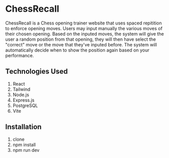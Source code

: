 # ChessRecall

ChessRecall is a Chess opening trainer website that uses spaced repitition to enforce opening moves. Users may input manually the various moves of their chosen opening. Based on the inputed moves, the system will give the user a random position from that opening, they will then have select the "correct" move or the move that they've inputed before. The system will automatically decide when to show the position again based on your performance.

## Technologies Used
1. React
2. Tailwind
3. Node.js
4. Express.js
5. PostgreSQL
6. Vite

## Installation
1. clone
2. npm install
3. npm run dev